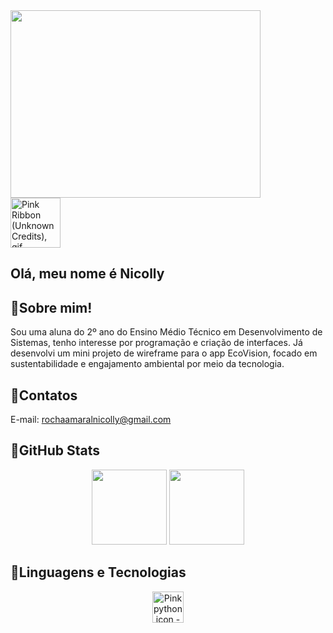 <img id="main-image" src="https://i.postimg.cc/wjWf15H9/BEM-VINDO-1.png" style="display:block;width:100%;max-width:400px;" width="400" height="300">
 
 <img src="https://img1.picmix.com/output/stamp/normal/6/0/4/1/1941406_8edac.gif" jsaction="" class="sFlh5c FyHeAf iPVvYb" style="max-width: 500px; height: 80px; margin: 0px; width: 80px;" alt="Pink Ribbon (Unknown Credits), gif , animated , cute , aesthetic , pink ,  soft , birthday , ribbon - GIF animado grátis - PicMix" jsname="kn3ccd">
 
## Olá, meu nome é Nicolly 

## 🌸Sobre mim!
Sou uma aluna do 2º ano do Ensino Médio Técnico em Desenvolvimento de Sistemas, tenho interesse por programação e criação de interfaces.
Já desenvolvi um mini projeto de wireframe para o app EcoVision, focado em sustentabilidade e engajamento ambiental por meio da tecnologia.

## 🌸Contatos
E-mail: rochaamaralnicolly@gmail.com



## 🌸GitHub Stats
<p align="center">
<img height="120em" src="https://github-readme-stats.vercel.app/api?username=Nicolly-Amrl&show_icons=true&hide_title=false&title_color=e75480&icon_color=e75480&text_color=f58fb3&bg_color=ffe6f0&border_color=e75480" />
<img height="120em" src="https://github-readme-stats.vercel.app/api/top-langs/?username=Nicolly-Amrl&layout=compact&title_color=e75480&text_color=f58fb3&bg_color=ffe6f0&border_color=e75480" />

## 🌸Linguagens e Tecnologias

<p align="center">
  <img src="https://encrypted-tbn0.gstatic.com/images?q=tbn:ANd9GcTYqsG2h-f-ZjkiLrOCvyF-k3lwvJCewrGEaA&amp;s" class="sFlh5c FyHeAf" alt="Pink python icon - Free pink site logo icons" jsname="JuXqh" style="max-width: 50px; width: 50px; height: 50px; margin: 0px;" data-ilt="1746549127958">
  
